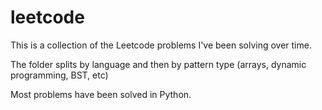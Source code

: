 # leetcode

This is a collection of the Leetcode problems I've been solving over time.

The folder splits by language and then by pattern type (arrays, dynamic programming, BST, etc)

Most problems have been solved in Python.
